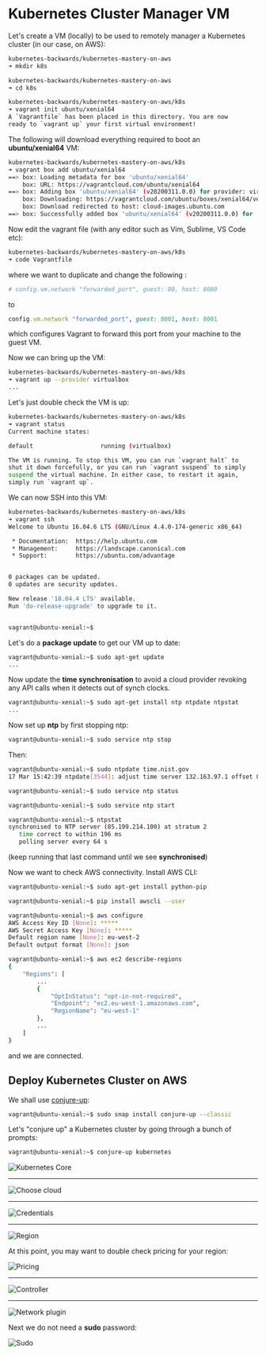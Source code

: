 # Kubernetes Cluster Manager VM

Let's create a VM (locally) to be used to remotely manager a Kubernetes cluster (in our case, on AWS):

```bash
kubernetes-backwards/kubernetes-mastery-on-aws
➜ mkdir k8s

kubernetes-backwards/kubernetes-mastery-on-aws
➜ cd k8s
```

```bash
kubernetes-backwards/kubernetes-mastery-on-aws/k8s
➜ vagrant init ubuntu/xenial64
A `Vagrantfile` has been placed in this directory. You are now
ready to `vagrant up` your first virtual environment!
```

The following will download everything required to boot an **ubuntu/xenial64** VM:

```bash
kubernetes-backwards/kubernetes-mastery-on-aws/k8s
➜ vagrant box add ubuntu/xenial64
==> box: Loading metadata for box 'ubuntu/xenial64'
    box: URL: https://vagrantcloud.com/ubuntu/xenial64
==> box: Adding box 'ubuntu/xenial64' (v20200311.0.0) for provider: virtualbox
    box: Downloading: https://vagrantcloud.com/ubuntu/boxes/xenial64/versions/20200311.0.0/providers/virtualbox.box
    box: Download redirected to host: cloud-images.ubuntu.com
==> box: Successfully added box 'ubuntu/xenial64' (v20200311.0.0) for 'virtualbox'!
```

Now edit the vagrant file (with any editor such as Vim, Sublime, VS Code etc):

```bash
kubernetes-backwards/kubernetes-mastery-on-aws/k8s
➜ code Vagrantfile
```

where we want to duplicate and change the following :

```ruby
# config.vm.network "forwarded_port", guest: 80, host: 8080
```

to

```ruby
config.vm.network "forwarded_port", guest: 8001, host: 8001
```

which configures Vagrant to forward this port from your machine to the guest VM.

Now we can bring up the VM:

```bash
kubernetes-backwards/kubernetes-mastery-on-aws/k8s
➜ vagrant up --provider virtualbox
...
```

Let's just double check the VM is up:

```bash
kubernetes-backwards/kubernetes-mastery-on-aws/k8s
➜ vagrant status
Current machine states:

default                   running (virtualbox)

The VM is running. To stop this VM, you can run `vagrant halt` to
shut it down forcefully, or you can run `vagrant suspend` to simply
suspend the virtual machine. In either case, to restart it again,
simply run `vagrant up`.
```

We can now SSH into this VM:

```bash
kubernetes-backwards/kubernetes-mastery-on-aws/k8s
➜ vagrant ssh
Welcome to Ubuntu 16.04.6 LTS (GNU/Linux 4.4.0-174-generic x86_64)

 * Documentation:  https://help.ubuntu.com
 * Management:     https://landscape.canonical.com
 * Support:        https://ubuntu.com/advantage


0 packages can be updated.
0 updates are security updates.

New release '18.04.4 LTS' available.
Run 'do-release-upgrade' to upgrade to it.


vagrant@ubuntu-xenial:~$
```

Let's do a **package update** to get our VM up to date:

```bash
vagrant@ubuntu-xenial:~$ sudo apt-get update
...
```

Now update the **time synchronisation** to avoid a cloud provider revoking any API calls when it detects out of synch clocks.

```bash
vagrant@ubuntu-xenial:~$ sudo apt-get install ntp ntpdate ntpstat
...
```

Now set up **ntp** by first stopping ntp:

```bash
vagrant@ubuntu-xenial:~$ sudo service ntp stop
```

Then:

```bash
vagrant@ubuntu-xenial:~$ sudo ntpdate time.nist.gov
17 Mar 15:42:39 ntpdate[3544]: adjust time server 132.163.97.1 offset 0.002725 sec
```

```bash
vagrant@ubuntu-xenial:~$ sudo service ntp status
```

```bash
vagrant@ubuntu-xenial:~$ sudo service ntp start
```

```bash
vagrant@ubuntu-xenial:~$ ntpstat
synchronised to NTP server (85.199.214.100) at stratum 2
   time correct to within 196 ms
   polling server every 64 s
```

(keep running that last command until we see **synchronised**)

Now we want to check AWS connectivity. Install AWS CLI:

```bash
vagrant@ubuntu-xenial:~$ sudo apt-get install python-pip
```

```bash
vagrant@ubuntu-xenial:~$ pip install awscli --user
```

```bash
vagrant@ubuntu-xenial:~$ aws configure
AWS Access Key ID [None]: *****
AWS Secret Access Key [None]: *****
Default region name [None]: eu-west-2
Default output format [None]: json
```

```bash
vagrant@ubuntu-xenial:~$ aws ec2 describe-regions
{
    "Regions": [
        ...
        {
            "OptInStatus": "opt-in-not-required",
            "Endpoint": "ec2.eu-west-1.amazonaws.com",
            "RegionName": "eu-west-1"
        },
        ...
    ]
}
```

and we are connected.

## Deploy Kubernetes Cluster on AWS

We shall use [conjure-up](https://conjure-up.io/):

```bash
vagrant@ubuntu-xenial:~$ sudo snap install conjure-up --classic
```

Let's "conjure up" a Kubernetes cluster by going through a bunch of prompts:

```bash
vagrant@ubuntu-xenial:~$ conjure-up kubernetes
```

![Kubernetes Core](images/conjure-up-0.png)

---

![Choose cloud](images/conjure-up-1.png)

---

![Credentials](images/conjure-up-2.png)

---

![Region](images/conjure-up-3.png)

At this point, you may want to double check pricing for your region:

![Pricing](images/pricing.png)

---

![Controller](images/conjure-up-4.png)

---

![Network plugin](images/conjure-up-5.png)

Next we do not need a **sudo** password:

![Sudo](images/conjure-up-6.png)